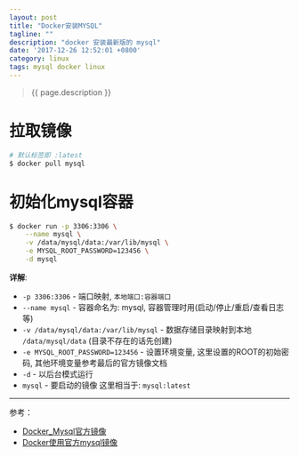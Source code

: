```yaml
---
layout: post
title: "Docker安装MYSQL"
tagline: ""
description: "docker 安装最新版的 mysql"
date: '2017-12-26 12:52:01 +0800'
category: linux
tags: mysql docker linux
---
```

> {{ page.description }}

# 拉取镜像
```bash
# 默认标签即 :latest 
$ docker pull mysql
```

# 初始化mysql容器
```bash
$ docker run -p 3306:3306 \
    --name mysql \
    -v /data/mysql/data:/var/lib/mysql \
    -e MYSQL_ROOT_PASSWORD=123456 \
    -d mysql
```
**详解**:
- `-p 3306:3306` - 端口映射, `本地端口:容器端口`
- `--name mysql` - 容器命名为: mysql, 容器管理时用(启动/停止/重启/查看日志等)
- `-v /data/mysql/data:/var/lib/mysql` - 数据存储目录映射到本地 `/data/mysql/data` (目录不存在的话先创建)
- `-e MYSQL_ROOT_PASSWORD=123456` - 设置环境变量, 这里设置的ROOT的初始密码, 其他环境变量参考最后的官方镜像文档 
- `-d` - 以后台模式运行
- `mysql` - 要启动的镜像 这里相当于: `mysql:latest`


---
参考：
- [Docker_Mysql官方镜像](https://hub.docker.com/_/mysql/)
- [Docker使用官方mysql镜像](http://phonzia.github.io/2016/09/Docker%E4%BD%BF%E7%94%A8%E5%AE%98%E6%96%B9mysql%E9%95%9C%E5%83%8F)

